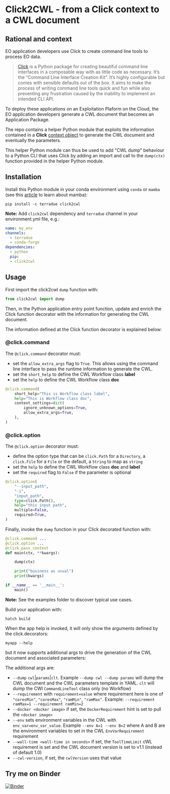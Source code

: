 # Click2CWL - from a Click context to a CWL document

## Rational and context

EO application developers use Click to create command line tools to process EO data.

> [Click](https://click.palletsprojects.com/) is a Python package for creating beautiful command line interfaces in a composable way with as little code as necessary. It’s the “Command Line Interface Creation Kit”. It’s highly configurable but comes with sensible defaults out of the box.
> It aims to make the process of writing command line tools quick and fun while also preventing any frustration caused by the inability to implement an intended CLI API.

To deploy these applications on an Exploitation Plaform on the Cloud, the EO application developers generate a CWL document that becomes an Application Package.

The repo contains a helper Python module that exploits the information contained in a **Click** [context object](https://click.palletsprojects.com/en/7.x/api/?highlight=context#click.Context) to generate the CWL document and eventually the parameters.

This helper Python module can thus be used to add "CWL dump" behaviour to a Python CLI that uses Click by adding an import and call to the `dump(ctx)` function provided in the helper Python module. 

## Installation

Install this Python module in your conda environment using `conda` or `mamba` (see this [article](https://wolfv.medium.com/mamba-development-news-29e32aaa8d6c) to learn about mamba):

```console
pip install -c terradue click2cwl
```

**Note:** Add `click2cwl` dependency and `terradue` channel in your environment.yml file, e.g.:

```yaml
name: my_env
channels:
  - terradue
  - conda-forge
dependencies:
  - python
  pip:
  - click2cwl
```

## Usage

First import the click2cwl `dump` function with:

```python
from click2cwl import dump
```

Then, in the Python application entry point function, update and enrich the Click function decorator with the information for generating the CWL document.

The information defined at the Click function decorator is explained below:

### @click.command

The `@click.command` decorator must:

- set the `allow_extra_args` flag to `True`. This allows using the command line interface to pass the runtime information to generate the CWL.
- set the `short_help` to define the CWL Workflow class **label**
- set the `help` to define the CWL Workflow class **doc**

```python
@click.command(
    short_help="This is Workflow class label",
    help="This is Workflow class doc",
    context_settings=dict(
        ignore_unknown_options=True,
        allow_extra_args=True,
    ),
)
```

### @click.option

The `@click.option` decorator must:

- define the option type that can be `click.Path` for a `Directory`, a `click.File` for a `File` or the default, a `String` to map as `string`
- set the `help` to define the CWL Workflow class **doc** and **label**
- set the `required` flag to `False` if the parameter is optional

```python
@click.option(
    "--input_path",
    "-i",
    "input_path",
    type=click.Path(),
    help="this input path",
    multiple=False,
    required=True,
)
```

Finally, invoke the `dump` function in your Click decorated function with:

```python
@click.command ...
@click.option ...
@click.pass_context
def main(ctx, **kwargs):

    dump(ctx)

    print("business as usual")
    print(kwargs)

if __name__ == '__main__':
    main()
```

**Note:** See the examples folder to discover typical use cases.

Build your application with:

```console
hatch build
```

When the app help is invoked, it will only show the arguments defined by the click.decorators:  

```console
myapp --help
```

but it now supports additional args to drive the generation of the CWL document and associated parameters:

The additional args are:

- `--dump` `cwl`|`params`|`clt`. Example `--dump cwl --dump params` will dump the CWL document and the CWL parameters template in YAML. `clt` will dump the CWl `CommandLineTool` class only (no Workflow)
- `--requirement` with `requirement=value` where requirement here is one of `"coresMin"`, `"coresMax"`, `"ramMin"`, `"ramMax"`. Example: 
 `--requirement ramMax=1 --requirement ramMin=2`
 - `--docker <docker image>` if set, the `DockerRequirement` hint is set to pull the `<docker image>`
 - `--env` sets environment variables in the CWL with `env_var=env_var_value`. Example `--env A=1 --env B=2` where A and B are the environment variables to set in the CWL `EnvVarRequirement` requirement
 - `--wall-time <wall-time in seconds>` if set, the `ToolTimeLimit` cWL requirement is set and the CWL document version is set to v1.1 (instead of default 1.0)
 - `--cwl-version`, if set, the `cwlVersion` uses that value

## Try me on Binder

[![Binder](https://mybinder.org/badge_logo.svg)](https://mybinder.org/v2/gh/Terradue/click2cwl/develop)